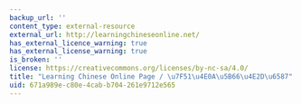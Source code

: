 ```yaml
---
backup_url: ''
content_type: external-resource
external_url: http://learningchineseonline.net/
has_external_licence_warning: true
has_external_license_warning: true
is_broken: ''
license: https://creativecommons.org/licenses/by-nc-sa/4.0/
title: "Learning Chinese Online Page / \u7F51\u4E0A\u5B66\u4E2D\u6587"
uid: 671a989e-c80e-4cab-b704-261e9712e565
---
```

